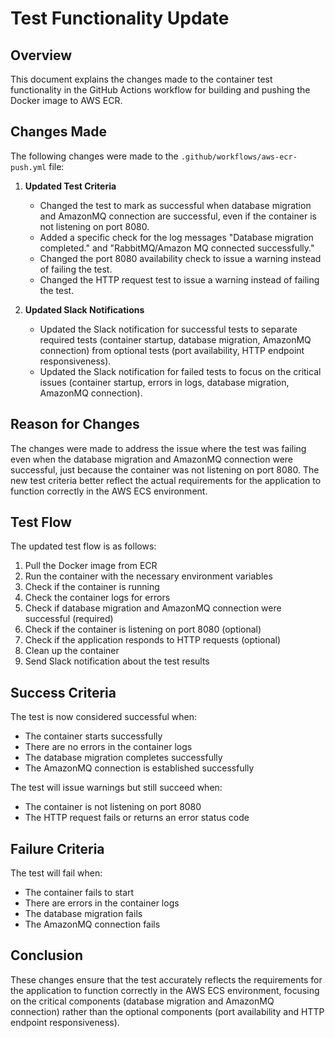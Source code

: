 # Test Functionality Update

## Overview

This document explains the changes made to the container test functionality in the GitHub Actions workflow for building and pushing the Docker image to AWS ECR.

## Changes Made

The following changes were made to the `.github/workflows/aws-ecr-push.yml` file:

1. **Updated Test Criteria**
   - Changed the test to mark as successful when database migration and AmazonMQ connection are successful, even if the container is not listening on port 8080.
   - Added a specific check for the log messages "Database migration completed." and "RabbitMQ/Amazon MQ connected successfully."
   - Changed the port 8080 availability check to issue a warning instead of failing the test.
   - Changed the HTTP request test to issue a warning instead of failing the test.

2. **Updated Slack Notifications**
   - Updated the Slack notification for successful tests to separate required tests (container startup, database migration, AmazonMQ connection) from optional tests (port availability, HTTP endpoint responsiveness).
   - Updated the Slack notification for failed tests to focus on the critical issues (container startup, errors in logs, database migration, AmazonMQ connection).

## Reason for Changes

The changes were made to address the issue where the test was failing even when the database migration and AmazonMQ connection were successful, just because the container was not listening on port 8080. The new test criteria better reflect the actual requirements for the application to function correctly in the AWS ECS environment.

## Test Flow

The updated test flow is as follows:

1. Pull the Docker image from ECR
2. Run the container with the necessary environment variables
3. Check if the container is running
4. Check the container logs for errors
5. Check if database migration and AmazonMQ connection were successful (required)
6. Check if the container is listening on port 8080 (optional)
7. Check if the application responds to HTTP requests (optional)
8. Clean up the container
9. Send Slack notification about the test results

## Success Criteria

The test is now considered successful when:
- The container starts successfully
- There are no errors in the container logs
- The database migration completes successfully
- The AmazonMQ connection is established successfully

The test will issue warnings but still succeed when:
- The container is not listening on port 8080
- The HTTP request fails or returns an error status code

## Failure Criteria

The test will fail when:
- The container fails to start
- There are errors in the container logs
- The database migration fails
- The AmazonMQ connection fails

## Conclusion

These changes ensure that the test accurately reflects the requirements for the application to function correctly in the AWS ECS environment, focusing on the critical components (database migration and AmazonMQ connection) rather than the optional components (port availability and HTTP endpoint responsiveness).